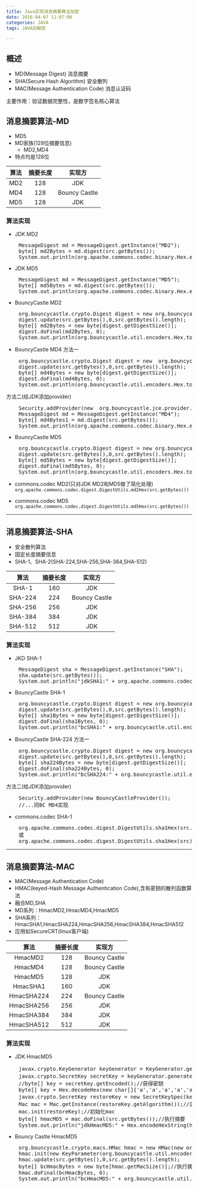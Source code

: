 ```yaml
---
title: Java实现消息摘要算法加密
date: 2016-04-07 11:07:00
categories: JAVA
tags: JAVA加解密

---
```


## 概述
- MD(Message Digest) 消息摘要
- SHA(Secure Hash Algorithm) 安全散列
- MAC(Message Authentication Code) 消息认证码

主要作用：验证数据完整性，是数字签名核心算法

<!--more-->

## 消息摘要算法-MD
- MD5
- MD家族(128位摘要信息)
	- MD2,MD4
- 特点均是128位

| 算法     | 摘要长度       | 实现方 |
|:--------:|:------------:|:-----:|
| MD2      | 128           | JDK 
| MD4      | 128           | Bouncy Castle 
| MD5      | 128           | JDK 

### 算法实现

- JDK MD2
<pre>
	MessageDigest md = MessageDigest.getInstance("MD2");  
	byte[] md2Bytes = md.digest(src.getBytes());  
	System.out.println(org.apache.commons.codec.binary.Hex.encodeHexString(md2Bytes));
</pre>

- JDK MD5
<pre>
	MessageDigest md = MessageDigest.getInstance("MD5");  
	byte[] md5Bytes = md.digest(src.getBytes());  
	System.out.println(org.apache.commons.codec.binary.Hex.encodeHexString(md5Bytes));
</pre>

- BouncyCastle MD2
<pre>
	org.bouncycastle.crypto.Digest digest = new org.bouncycastle.crypto.digests.MD2Digest();
	digest.update(src.getBytes(),0,src.getBytes().length);
	byte[] md2Bytes = new byte[digest.getDigestSize()];
	digest.doFinal(md2Bytes, 0);
	System.out.println(org.bouncycastle.util.encoders.Hex.toHexString(md2Bytes));
</pre>

- BouncyCastle MD4
方法一
<pre>
	org.bouncycastle.crypto.Digest digest = new  org.bouncycastle.crypto.digests.MD4Digest();
	digest.update(src.getBytes(),0,src.getBytes().length);
	byte[] md4Bytes = new byte[digest.getDigestSize()];
	digest.doFinal(md4Bytes, 0);
	System.out.println(org.bouncycastle.util.encoders.Hex.toHexString(md4Bytes));
</pre>
方法二(给JDK添加provider)
<pre>
	Security.addProvider(new  org.bouncycastle.jce.provider.BouncyCastleProvider());  
	MessageDigest md = MessageDigest.getInstance("MD4");  
	byte[] md4Bytes1 = md.digest(src.getBytes());  
	System.out.println(org.apache.commons.codec.binary.Hex.encodeHexString(md4Bytes1));
</pre>

- BouncyCastle MD5
<pre>
	org.bouncycastle.crypto.Digest digest = new org.bouncycastle.crypto.digests.MD5Digest();  
	digest.update(src.getBytes(),0,src.getBytes().length);
	byte[] md5Bytes = new byte[digest.getDigestSize()];
	digest.doFinal(md5Bytes, 0);
	System.out.println(org.bouncycastle.util.encoders.Hex.toHexString(md5Bytes));
</pre>		 
- commons.codec MD2(只对JDK MD2和MD5做了简化处理)
`org.apache.commons.codec.digest.DigestUtils.md2Hex(src.getBytes())`

- commons.codec MD5
`org.apache.commons.codec.digest.DigestUtils.md5Hex(src.getBytes())`

----------

## 消息摘要算法-SHA
- 安全散列算法
- 固定长度摘要信息
- SHA-1、SHA-2(SHA-224,SHA-256,SHA-384,SHA-512)

| 算法 | 摘要长度 | 实现方 |
|:-----:|:------:|:-----:|
| SHA-1 | 160    | JDK
| SHA-224 | 224    | Bouncy Castle 
| SHA-256 | 256    | JDK 
| SHA-384 | 384    | JDK 
| SHA-512 | 512    | JDK 
 
### 算法实现
- JKD SHA-1
<pre>
	MessageDigest sha = MessageDigest.getInstance("SHA");
	sha.update(src.getBytes());
	System.out.println("jdkSHA1:" + org.apache.commons.codec.binary.Hex.encodeHexString(sha.digest()));
</pre>
- BouncyCastle SHA-1
<pre>
	org.bouncycastle.crypto.Digest digest = new org.bouncycastle.crypto.digests.SHA1Digest();
	digest.update(src.getBytes(),0,src.getBytes().length);
	byte[] sha1Bytes = new byte[digest.getDigestSize()];
	digest.doFinal(sha1Bytes, 0);
	System.out.println("bcSHA1:" + org.bouncycastle.util.encoders.Hex.toHexString(sha1Bytes));
</pre>
- BouncyCastle SHA-224
方法一
<pre>
	org.bouncycastle.crypto.Digest digest = new org.bouncycastle.crypto.digests.SHA224Digest();
	digest.update(src.getBytes(),0,src.getBytes().length);
	byte[] sha224Bytes = new byte[digest.getDigestSize()];
	digest.doFinal(sha224Bytes, 0);
	System.out.println("bcSHA224:" + org.bouncycastle.util.encoders.Hex.toHexString(sha224Bytes));
</pre>
方法二(给JDK添加provider)
<pre>
	Security.addProvider(new BouncyCastleProvider());
	//...同BC MD4实现
</pre>
- commons.codec SHA-1
<pre>
	org.apache.commons.codec.digest.DigestUtils.sha1Hex(src.getBytes())
	或
	org.apache.commons.codec.digest.DigestUtils.sha1Hex(src)
</pre>

----------

## 消息摘要算法-MAC
- MAC(Message Authentication Code)
- HMAC(keyed-Hash Message Authentication Code),含有密钥的散列函数算法
- 融合MD,SHA
 - MD系列：HmacMD2,HmacMD4,HmacMD5
 - SHA系列：HmacSHA1,HmacSHA224,HmacSHA256,HmacSHA384,HmacSHA512
- 应用如SecureCRT(linux客户端)

| 算法     | 摘要长度 | 实现方     |
|:--------:|:-------:|:---------:|
| HmacMD2  | 128     | Bouncy Castle
| HmacMD4  | 128     | Bouncy Castle
| HmacMD5  | 128     | JDK          
| HmacSHA1  | 160     | JDK
| HmacSHA224  | 224     | Bouncy Castle
| HmacSHA256  | 256     | JDK 
| HmacSHA384  | 384     | JDK 
| HmacSHA512  | 512     | JDK 

### 算法实现
- JDK HmacMD5
<pre>
	javax.crypto.KeyGenerator keyGenerator = KeyGenerator.getInstance("HmacMD5");//初始化keyGenerator
	javax.crypto.SecretKey secretKey = keyGenerator.generateKey();//产生密钥
	//byte[] key = secretKey.getEncoded();//获得密钥
	byte[] key = Hex.decodeHex(new char[]{'a','a','a','a','a','A','A','A','A','A'});
	javax.crypto.SecretKey restoreKey = new SecretKeySpec(key, "HmacMD5");//还原密钥
	Mac mac = Mac.getInstance(restoreKey.getAlgorithm());//实例化mac
	mac.init(restoreKey);//初始化mac
	byte[] hmacMD5 = mac.doFinal(src.getBytes());//执行摘要
	System.out.println("jdkHmacMD5:" + Hex.encodeHexString(hmacMD5));
</pre>
- Bouncy Castle HmacMD5
<pre>
	org.bouncycastle.crypto.macs.HMac hmac = new HMac(new org.bouncycastle.crypto.digests.MD5Digest());
	hmac.init(new KeyParameter(org.bouncycastle.util.encoders.Hex.decode("aaaaaAAAAA")));
	hmac.update(src.getBytes(),0,src.getBytes().length);
	byte[] bcHmacBytes = new byte[hmac.getMacSize()];//执行摘要
	hmac.doFinal(bcHmacBytes, 0);
	System.out.println("bcHmacMD5:" + org.bouncycastle.util.encoders.Hex.toHexString(bcHmacBytes));
</pre>